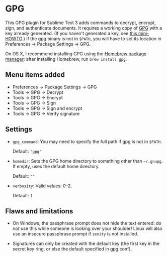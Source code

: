 GPG
===

This GPG plugin for Sublime Text 3 adds commands to decrypt, encrypt, sign, and authenticate documents. It requires a working copy of [GPG](http://www.gnupg.org/) with a key already generated. (If you haven't generated a key, see [this mini-HOWTO](http://www.dewinter.com/gnupg_howto/english/GPGMiniHowto-3.html#ss3.1).) If the gpg binary is not in `$PATH`, you will have to set its location in Preferences → Package Settings → GPG.

On OS X, I recommend installing GPG using the [Homebrew package manager](http://brew.sh/): after installing Homebrew, run `brew install gpg`.

Menu items added
----------------

- Preferences → Package Settings → GPG
- Tools → GPG → Decrypt  
- Tools → GPG → Encrypt  
- Tools → GPG → Sign  
- Tools → GPG → Sign and encrypt  
- Tools → GPG → Verify signature

Settings
--------

- `gpg_command`: You may need to specify the full path if gpg is not in `$PATH`.

	Default: `"gpg"`

- `homedir`: Sets the GPG home directory to something other than `~/.gnupg`. If empty, uses the default home directory.

    Default: `""`
    
- `verbosity`: Valid values: 0–2.

    Default: `1`

Flaws and limitations
---------------------

- On Windows, the passphrase prompt does not hide the text entered: do *not* use this while someone is looking over your shoulder! Linux will also use an insecure passphrase prompt if `zenity` is not installed.

- Signatures can only be created with the default key (the first key in the secret key ring, or else the default specified in gpg.conf).
